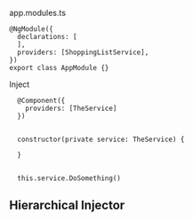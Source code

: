 
app.modules.ts
```
@NgModule({
  declarations: [   
  ],
  providers: [ShoppingListService], 
})
export class AppModule {}
```


Inject
```
  @Component({
    providers: [TheService]
  })


  constructor(private service: TheService) {

  }


  this.service.DoSomething()
```


## Hierarchical Injector

